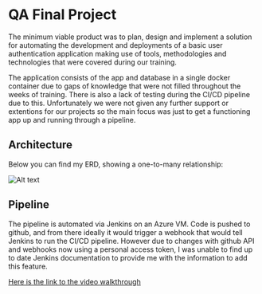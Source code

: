
# QA Final Project

The minimum viable product was to plan, design and implement a solution for automating the development and deployments of a basic user authentication application making use of tools, methodologies and technologies that were covered during our training. 


The application consists of the app and database in a single docker container due to gaps of knowledge that were not filled throughout the weeks of training. There is also a lack of testing during the CI/CD pipeline due to this. Unfortunately we were not given any further support or extentions for our projects so the main focus was just to get a functioning app up and running through a pipeline.

## Architecture

Below you can find my ERD, showing a one-to-many relationship:

![Alt text](https://github.com/its-imba/qa-project-v1/blob/master/Screenshot%202022-10-28%20at%2010.10.58.png)

## Pipeline

The pipeline is automated via Jenkins on an Azure VM. Code is pushed to github, and from there ideally it would trigger a webhook that would tell Jenkins to run the CI/CD pipeline. However due to changes with github API and webhooks now using a personal access token, I was unable to find up to date Jenkins documentation to provide me with the information to add this feature.

[Here is the link to the video walkthrough](https://drive.google.com/file/d/1O_9UezGF9Jir6KSp1-zIld0WQFFNoh3G/view?usp=sharing)
